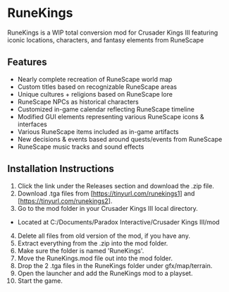# RuneKings
RuneKings is a WIP total conversion mod for Crusader Kings III featuring iconic locations, characters, and fantasy elements from RuneScape

## Features

* Nearly complete recreation of RuneScape world map
* Custom titles based on recognizable RuneScape areas 
* Unique cultures + religions based on RuneScape lore
* RuneScape NPCs as historical characters
* Customized in-game calendar reflecting RuneScape timeline
* Modified GUI elements representing various RuneScape icons & interfaces
* Various RuneScape items included as in-game artifacts
* New decisions & events based around quests/events from RuneScape
* RuneScape music tracks and sound effects

## Installation Instructions

1. Click the link under the Releases section and download the .zip file.
2. Download .tga files from [https://tinyurl.com/runekings1] and [https://tinyurl.com/runekings2].
3. Go to the mod folder in your Crusader Kings III local directory.
  * Located at C:/Documents/Paradox Interactive/Crusader Kings III/mod
4. Delete all files from old version of the mod, if you have any.
5. Extract everything from the .zip into the mod folder.
6. Make sure the folder is named 'RuneKings'.
7. Move the RuneKings.mod file out into the mod folder.
8. Drop the 2 .tga files in the RuneKings folder under gfx/map/terrain.
9. Open the launcher and add the RuneKings mod to a playset.
10. Start the game.


